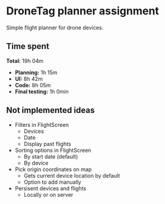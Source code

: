# DroneTag planner assignment
Simple flight planner for drone devices.
## Time spent
**Total:** 19h 04m
- **Planning:** 1h 15m
- **UI:** 8h 42m
- **Code:** 8h 05m
- **Final testing:** 1h 0min
## Not implemented ideas
- Filters in FlightScreen
	- Devices
	- Date
	- Display past flights
- Sorting options in FlightScreen
	- By start date (default)
	- By device
- Pick origin coordinates on map
	- Gets current device location by default
	- Option to add manually
- Persisent devices and flights
	- Locally or on server